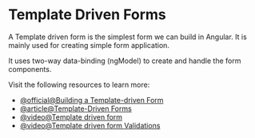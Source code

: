 # Template Driven Forms

A Template driven form is the simplest form we can build in Angular. It is mainly used for creating simple form application.

It uses two-way data-binding (ngModel) to create and handle the form components.

Visit the following resources to learn more:

- [@official@Building a Template-driven Form](https://angular.dev/guide/forms/template-driven-forms)
- [@article@Template-Driven Forms](https://codecraft.tv/courses/angular/forms/template-driven/)
- [@video@Template driven form](https://www.youtube.com/watch?v=whr14XxB8-M)
- [@video@Template driven form Validations](https://www.youtube.com/watch?v=cVd4ZCIXprs)

